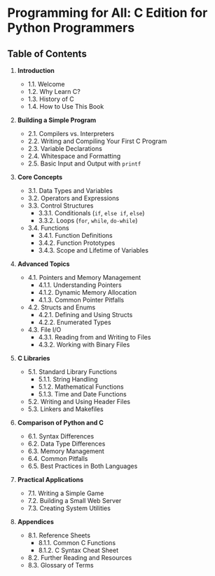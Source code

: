 # Programming for All: C Edition for Python Programmers

## Table of Contents

1. **Introduction**
   - 1.1. Welcome
   - 1.2. Why Learn C?
   - 1.3. History of C
   - 1.4. How to Use This Book

2. **Building a Simple Program**
   - 2.1. Compilers vs. Interpreters
   - 2.2. Writing and Compiling Your First C Program
   - 2.3. Variable Declarations
   - 2.4. Whitespace and Formatting
   - 2.5. Basic Input and Output with `printf`

3. **Core Concepts**
   - 3.1. Data Types and Variables
   - 3.2. Operators and Expressions
   - 3.3. Control Structures
     - 3.3.1. Conditionals (`if`, `else if`, `else`)
     - 3.3.2. Loops (`for`, `while`, `do-while`)
   - 3.4. Functions
     - 3.4.1. Function Definitions
     - 3.4.2. Function Prototypes
     - 3.4.3. Scope and Lifetime of Variables

4. **Advanced Topics**
   - 4.1. Pointers and Memory Management
     - 4.1.1. Understanding Pointers
     - 4.1.2. Dynamic Memory Allocation
     - 4.1.3. Common Pointer Pitfalls
   - 4.2. Structs and Enums
     - 4.2.1. Defining and Using Structs
     - 4.2.2. Enumerated Types
   - 4.3. File I/O
     - 4.3.1. Reading from and Writing to Files
     - 4.3.2. Working with Binary Files

5. **C Libraries**
   - 5.1. Standard Library Functions
     - 5.1.1. String Handling
     - 5.1.2. Mathematical Functions
     - 5.1.3. Time and Date Functions
   - 5.2. Writing and Using Header Files
   - 5.3. Linkers and Makefiles

6. **Comparison of Python and C**
   - 6.1. Syntax Differences
   - 6.2. Data Type Differences
   - 6.3. Memory Management
   - 6.4. Common Pitfalls
   - 6.5. Best Practices in Both Languages

7. **Practical Applications**
   - 7.1. Writing a Simple Game
   - 7.2. Building a Small Web Server
   - 7.3. Creating System Utilities

8. **Appendices**
   - 8.1. Reference Sheets
     - 8.1.1. Common C Functions
     - 8.1.2. C Syntax Cheat Sheet
   - 8.2. Further Reading and Resources
   - 8.3. Glossary of Terms
